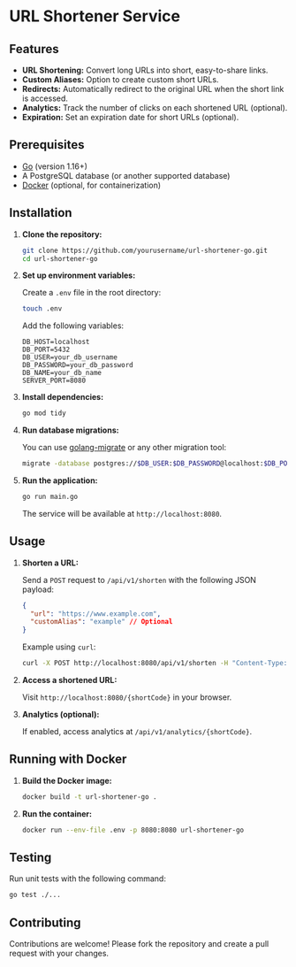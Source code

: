 # URL Shortener Service

## Features

- **URL Shortening:** Convert long URLs into short, easy-to-share links.
- **Custom Aliases:** Option to create custom short URLs.
- **Redirects:** Automatically redirect to the original URL when the short link is accessed.
- **Analytics:** Track the number of clicks on each shortened URL (optional).
- **Expiration:** Set an expiration date for short URLs (optional).

## Prerequisites

- [Go](https://golang.org/doc/install) (version 1.16+)
- A PostgreSQL database (or another supported database)
- [Docker](https://docs.docker.com/get-docker/) (optional, for containerization)

## Installation

1. **Clone the repository:**

   ```bash
   git clone https://github.com/yourusername/url-shortener-go.git
   cd url-shortener-go
   ```

2. **Set up environment variables:**

   Create a `.env` file in the root directory:

   ```bash
   touch .env
   ```

   Add the following variables:

   ```env
   DB_HOST=localhost
   DB_PORT=5432
   DB_USER=your_db_username
   DB_PASSWORD=your_db_password
   DB_NAME=your_db_name
   SERVER_PORT=8080
   ```

3. **Install dependencies:**

   ```bash
   go mod tidy
   ```

4. **Run database migrations:**

   You can use [golang-migrate](https://github.com/golang-migrate/migrate) or any other migration tool:

   ```bash
   migrate -database postgres://$DB_USER:$DB_PASSWORD@localhost:$DB_PORT/$DB_NAME?sslmode=disable -path migrations up
   ```

5. **Run the application:**

   ```bash
   go run main.go
   ```

   The service will be available at `http://localhost:8080`.

## Usage

1. **Shorten a URL:**

   Send a `POST` request to `/api/v1/shorten` with the following JSON payload:

   ```json
   {
     "url": "https://www.example.com",
     "customAlias": "example" // Optional
   }
   ```

   Example using `curl`:

   ```bash
   curl -X POST http://localhost:8080/api/v1/shorten -H "Content-Type: application/json" -d '{"url":"https://www.example.com","customAlias":"example"}'
   ```

2. **Access a shortened URL:**

   Visit `http://localhost:8080/{shortCode}` in your browser.

3. **Analytics (optional):**

   If enabled, access analytics at `/api/v1/analytics/{shortCode}`.

## Running with Docker

1. **Build the Docker image:**

   ```bash
   docker build -t url-shortener-go .
   ```

2. **Run the container:**

   ```bash
   docker run --env-file .env -p 8080:8080 url-shortener-go
   ```

## Testing

Run unit tests with the following command:

```bash
go test ./...
```

## Contributing

Contributions are welcome! Please fork the repository and create a pull request with your changes.